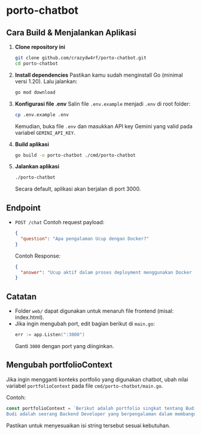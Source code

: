 # porto-chatbot

## Cara Build & Menjalankan Aplikasi

1. **Clone repository ini**
   ```bash
   git clone github.com/crazydw4rf/porto-chatbot.git
   cd porto-chatbot
   ```

2. **Install dependencies**
   Pastikan kamu sudah menginstall Go (minimal versi 1.20).
   Lalu jalankan:
   ```bash
   go mod download
   ```

3. **Konfigurasi file .env**
   Salin file `.env.example` menjadi `.env` di root folder:
   ```bash
   cp .env.example .env
   ```
    Kemudian, buka file `.env` dan masukkan API key Gemini yang valid pada variabel `GEMINI_API_KEY`.

4. **Build aplikasi**
   ```bash
   go build -o porto-chatbot ./cmd/porto-chatbot
   ```

5. **Jalankan aplikasi**
   ```bash
   ./porto-chatbot
   ```
   Secara default, aplikasi akan berjalan di port 3000.

## Endpoint

- `POST /chat`
  Contoh request payload:
  ```json
  {
    "question": "Apa pengalaman Ucup dengan Docker?"
  }
  ```
  Contoh Response:
  ```json
  {
    "answer": "Ucup aktif dalam proses deployment menggunakan Docker dan CI/CD pipeline dengan GitHub Actions..."
  }
  ```

## Catatan

- Folder `web/` dapat digunakan untuk menaruh file frontend (misal: index.html).
- Jika ingin mengubah port, edit bagian berikut di `main.go`:
  ```go
  err := app.Listen(":3000")
  ```
  Ganti `3000` dengan port yang diinginkan.

## Mengubah portfolioContext

Jika ingin mengganti konteks portfolio yang digunakan chatbot, ubah nilai variabel `portfolioContext` pada file `cmd/porto-chatbot/main.go`.

Contoh:
```go
const portfolioContext = `Berikut adalah portfolio singkat tentang Budi:
Budi adalah seorang Backend Developer yang berpengalaman dalam membangun API dengan Go dan PostgreSQL...`
```
Pastikan untuk menyesuaikan isi string tersebut sesuai kebutuhan.
